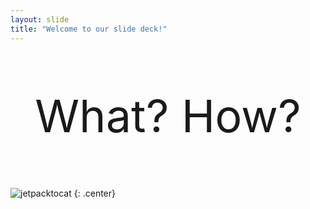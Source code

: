 ```yaml
---
layout: slide
title: "Welcome to our slide deck!"
---
```


<p style="font-size: 72px; text-align: center">What? How?</p>

![jetpacktocat](https://octodex.github.com/images/jetpacktocat.png)
{: .center}
